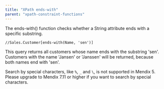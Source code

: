 ```yaml
---
title: "XPath ends-with"
parent: "xpath-constraint-functions"
---
```



The ends-with() function checks whether a String attribute ends with a specific substring.

```
//Sales.Customer[ends-with(Name, 'sen')]

```

This query returns all customers whose name ends with the substring 'sen'. Customers with the name 'Jansen' or 'Janssen' will be returned, because both names end with 'sen'.

Search by special characters, like `%`, `_` and `\`, is not supported in Mendix 5. Please upgrade to Mendix 7.11 or higher if you want to search by special characters.
